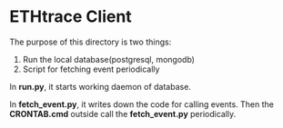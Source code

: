 # ETHtrace Client

The purpose of this directory is two things:

1. Run the local database(postgresql, mongodb)
2. Script for fetching event periodically

In **run.py**, it starts working daemon of database.

In **fetch_event.py**, it writes down the code for calling events.
Then the **CRONTAB.cmd** outside call the **fetch_event.py** periodically.


